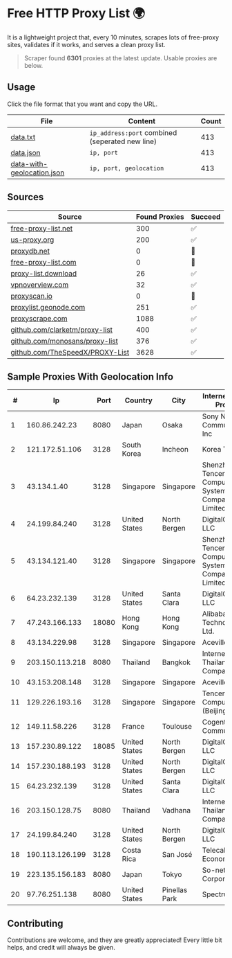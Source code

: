 
# Free HTTP Proxy List 🌍

It is a lightweight project that, every 10 minutes, scrapes lots of free-proxy sites, validates if it works, and serves a clean proxy list.


> Scraper found **6301** proxies at the latest update. Usable proxies are below.

## Usage

Click the file format that you want and copy the URL.


|File|Content|Count|
|----|-------|-----|
|[data.txt](https://raw.githubusercontent.com/themiralay/Proxy-List-World/master/data.txt)|`ip_address:port` combined (seperated new line)|413|
|[data.json](https://raw.githubusercontent.com/themiralay/Proxy-List-World/master/data.json)|`ip, port`|413|
|[data-with-geolocation.json](https://raw.githubusercontent.com/themiralay/Proxy-List-World/master/data-with-geolocation.json)|`ip, port, geolocation`|413|

## Sources

|Source|Found Proxies|Succeed|
|------|-------------|-------|
|[free-proxy-list.net](https://free-proxy-list.net)|300|✅|
|[us-proxy.org](https://www.us-proxy.org)|200|✅|
|[proxydb.net](http://proxydb.net)|0|🚫|
|[free-proxy-list.com](https://free-proxy-list.com/?page=&port=&type%5B%5D=http&type%5B%5D=https&up_time=0&search=Search)|0|🚫|
|[proxy-list.download](https://www.proxy-list.download/HTTP)|26|✅|
|[vpnoverview.com](https://vpnoverview.com/privacy/anonymous-browsing/free-proxy-servers)|32|✅|
|[proxyscan.io](https://www.proxyscan.io)|0|🚫|
|[proxylist.geonode.com](https://proxylist.geonode.com/api/proxy-list?limit=300&page=1&sort_by=lastChecked&sort_type=desc&protocols=http,https)|251|✅|
|[proxyscrape.com](https://api.proxyscrape.com/v2/?request=displayproxies&protocol=http&timeout=10000&country=all&ssl=all&anonymity=all)|1088|✅|
|[github.com/clarketm/proxy-list](https://raw.githubusercontent.com/clarketm/proxy-list/master/proxy-list-raw.txt)|400|✅|
|[github.com/monosans/proxy-list](https://raw.githubusercontent.com/monosans/proxy-list/main/proxies/http.txt)|376|✅|
|[github.com/TheSpeedX/PROXY-List](https://raw.githubusercontent.com/TheSpeedX/PROXY-List/master/http.txt)|3628|✅|


## Sample Proxies With Geolocation Info

|#|Ip|Port|Country|City|Internet Service Provider|
|-|--|----|-------|----|-------------------------|
|1|160.86.242.23|8080|Japan|Osaka|Sony Network Communications Inc|
|2|121.172.51.106|3128|South Korea|Incheon|Korea Telecom|
|3|43.134.1.40|3128|Singapore|Singapore|Shenzhen Tencent Computer Systems Company Limited|
|4|24.199.84.240|3128|United States|North Bergen|DigitalOcean, LLC|
|5|43.134.121.40|3128|Singapore|Singapore|Shenzhen Tencent Computer Systems Company Limited|
|6|64.23.232.139|3128|United States|Santa Clara|DigitalOcean, LLC|
|7|47.243.166.133|18080|Hong Kong|Hong Kong|Alibaba (US) Technology Co., Ltd.|
|8|43.134.229.98|3128|Singapore|Singapore|Aceville Pte.ltd|
|9|203.150.113.218|8080|Thailand|Bangkok|Internet Thailand Company Ltd.|
|10|43.153.208.148|3128|Singapore|Singapore|Aceville Pte.ltd|
|11|129.226.193.16|3128|Singapore|Singapore|Tencent Cloud Computing (Beijing) Co|
|12|149.11.58.226|3128|France|Toulouse|Cogent Communications|
|13|157.230.89.122|18085|United States|North Bergen|DigitalOcean, LLC|
|14|157.230.188.193|3128|United States|North Bergen|DigitalOcean, LLC|
|15|64.23.232.139|3128|United States|Santa Clara|DigitalOcean, LLC|
|16|203.150.128.75|8080|Thailand|Vadhana|Internet Thailand Company Ltd|
|17|24.199.84.240|3128|United States|North Bergen|DigitalOcean, LLC|
|18|190.113.126.199|3128|Costa Rica|San José|Telecable Economico S.A.|
|19|223.135.156.183|8080|Japan|Tokyo|So-net Corporation|
|20|97.76.251.138|8080|United States|Pinellas Park|Spectrum|



## Contributing

Contributions are welcome, and they are greatly appreciated! Every
little bit helps, and credit will always be given.

